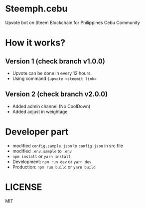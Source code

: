 # Steemph.cebu

Upvote bot on Steem Blockchain for Philippines Cebu Community

# How it works?

## Version 1 (check branch v1.0.0)

* Upvote can be done in every 12 hours.
* Using command `$upvote <steemit link>`

## Version 2 (check branch v2.0.0)

* Added admin channel (No CoolDown)
* Added adjust in weightage

# Developer part

* modified `config.sample.json` to `config.json` in src file
* modified `.env.sample` to `.env`
* `npm install` or `yarn install`
* Development: `npm run dev` or `yarn dev`
* Production: `npm run build` or `yarn build`

# LICENSE

MIT
